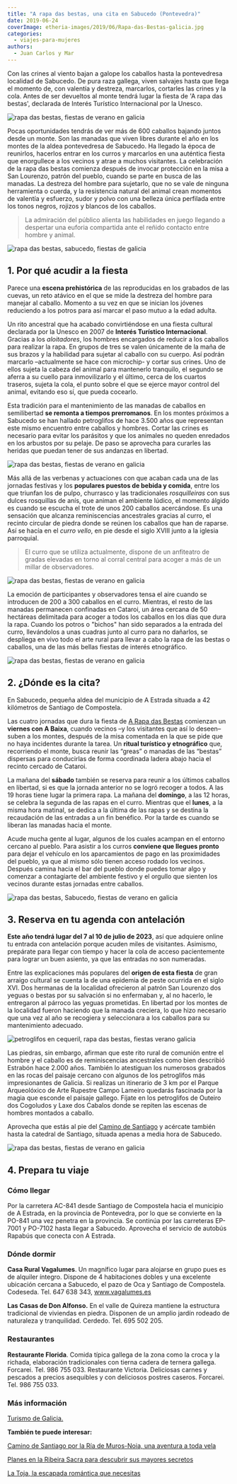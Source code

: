 ```yaml
---
title: "A rapa das bestas, una cita en Sabucedo (Pontevedra)"
date: 2019-06-24
coverImage: etheria-images/2019/06/Rapa-das-Bestas-galicia.jpg
categories: 
  - viajes-para-mujeres
authors: 
  - Juan Carlos y Mar
---
```


Con las crines al viento bajan a galope los caballos hasta la pontevedresa localidad de 
Sabucedo. De pura raza gallega, viven salvajes hasta que llega el momento de, con 
valentía y destreza, marcarlos, cortarles las crines y la cola. Antes de ser devueltos 
al monte tendrá lugar la fiesta de 'A rapa das bestas', declarada de Interés Turístico 
Internacional por la Unesco. 

![rapa das bestas, fiestas de verano en galicia](etheria-images/2019/06/Rapa-das-Bestas-galicia.jpg "Los caballos llegan al galope desde los montes.")

Pocas oportunidades tendrás de ver más de 600 caballos bajando juntos desde un monte. 
Son las manadas que viven libres durante el año en los montes de la aldea pontevedresa 
de Sabucedo. Ha llegado la época de reunirlos, hacerlos entrar en los curros y marcarlos 
en una auténtica fiesta que enorgullece a los vecinos y atrae a muchos visitantes. La 
celebración de la rapa das bestas comienza después de invocar protección en la misa a 
San Lourenzo, patrón del pueblo, cuando se parte en busca de las manadas. La destreza 
del hombre para sujetarlo, que no se vale de ninguna herramienta o cuerda, y la 
resistencia natural del animal crean momentos de valentía y esfuerzo, sudor y polvo con 
una belleza única perfilada entre los tonos negros, rojizos y blancos de los caballos. 

> La admiración del público alienta las habilidades en juego llegando a despertar una 
> euforia compartida ante el reñido contacto entre hombre y animal. 

![rapa das bestas, sabucedo, fiestas de galicia](etheria-images/2019/06/rapa-das-bestas-galicia-e1560853519987.jpg "Más de 600 caballos bajan hasta Sabucedo (Pontevedra).")

## 1\. Por qué acudir a la fiesta

Parece una **escena prehistórica** de las reproducidas en los grabados de las cuevas, un 
reto atávico en el que se mide la destreza del hombre para manejar al caballo. Momento a 
su vez en que se inician los jóvenes reduciendo a los potros para así marcar el paso 
mutuo a la edad adulta. 

Un rito ancestral que ha acabado convirtiéndose en una fiesta cultural declarada por la 
Unesco en 2007 de **Interés Turístico Internacional**. Gracias a los _aloitadores_, los 
hombres encargados de reducir a los caballos para realizar la rapa. En grupos de tres se 
valen únicamente de la maña de sus brazos y la habilidad para sujetar al caballo con su 
cuerpo. Así podrán marcarlo –actualmente se hace con microchip- y cortar sus crines. Uno 
de ellos sujeta la cabeza del animal para mantenerlo tranquilo, el segundo se aferra a 
su cuello para inmovilizarlo y el último, cerca de los cuartos traseros, sujeta la cola, 
el punto sobre el que se ejerce mayor control del animal, evitando eso sí, que pueda 
cocearlo. 

Esta tradición para el mantenimiento de las manadas de caballos en semilibertad **se 
remonta a tiempos prerromanos**. En los montes próximos a Sabucedo se han hallado 
petroglifos de hace 3.500 años que representan este mismo encuentro entre caballos y 
hombres. Cortar las crines es necesario para evitar los parásitos y que los animales no 
queden enredados en los arbustos por su pelaje. De paso se aprovecha para curarles las 
heridas que puedan tener de sus andanzas en libertad. 

![rapa das bestas, fiestas de verano en galicia](etheria-images/2019/06/viaje-galicia-fiesta-rapa-bestas.jpg "Siempre es buen momento para degustar el rico pulpo gallego.")

Más allá de las verbenas y actuaciones con que acaban cada una de las jornadas festivas 
y los **populares puestos de bebida y comida**, entre los que triunfan los de pulpo, 
churrasco y las tradicionales _rosquilleiras_ con sus dulces rosquillas de anís, que 
animan el ambiente lúdico, el momento álgido es cuando se escucha el trote de unos 200 
caballos acercándose. Es una sensación que alcanza reminiscencias ancestrales gracias al 
curro, el recinto circular de piedra donde se reúnen los caballos que han de raparse. 
Así se hacía en el _curro vello_, en pie desde el siglo XVIII junto a la iglesia 
parroquial. 

> El curro que se utiliza actualmente, dispone de un anfiteatro de gradas elevadas en 
> torno al corral central para acoger a más de un millar de observadores. 

![rapa das bestas, fiestas de verano en galicia](etheria-images/2019/06/viaje-galicia-fiesta-rapa-bestas-comer.jpg "Puestos de comida en la fiesta A rapa das bestas.")

La emoción de participantes y observadores tensa el aire cuando se introducen de 200 a 
300 caballos en el curro. Mientras, el resto de las manadas permanecen confinadas en 
Cataroi, un área cercana de 50 hectáreas delimitada para acoger a todos los caballos en 
los días que dura la rapa. Cuando los potros o "bichos" han sido separados a la entrada 
del curro, llevándolos a unas cuadras junto al curro para no dañarlos, se despliega en 
vivo todo el arte rural para llevar a cabo la rapa de las bestas o caballos, una de las 
más bellas fiestas de interés etnográfico. 

![rapa das bestas, fiestas de verano en galicia](etheria-images/2019/06/rapa-das-bestas-julio-galicia.jpg "Rapa das bestas.")

## 2\. ¿Dónde es la cita?

En Sabucedo, pequeña aldea del municipio de A Estrada situada a 42 kilómetros de 
Santiago de Compostela. 

Las cuatro jornadas que dura la fiesta de [A Rapa das Bestas](http://rapadasbestas.gal) 
comienzan un **viernes con A Baixa**, cuando vecinos –y los visitantes que así lo 
deseen– suben a los montes, después de la misa comentada en la que se pide que no haya 
incidentes durante la tarea. Un **ritual turístico y etnográfico** que, recorriendo el 
monte, busca reunir las “greas” o manadas de las “bestas” dispersas para conducirlas de 
forma coordinada ladera abajo hacia el recinto cercado de Cataroi. 

La mañana del **sábado** también se reserva para reunir a los últimos caballos en 
libertad, si es que la jornada anterior no se logró recoger a todos. A las 19 horas 
tiene lugar la primera rapa. La mañana del **domingo**, a las 12 horas, se celebra la 
segunda de las rapas en el curro. Mientras que el **lunes**, a la misma hora matinal, se 
dedica a la última de las rapas y se destina la recaudación de las entradas a un fin 
benéfico. Por la tarde es cuando se liberan las manadas hacia el monte. 

Acude mucha gente al lugar, algunos de los cuales acampan en el entorno cercano al 
pueblo. Para asistir a los curros **conviene que llegues pronto** para dejar el vehículo 
en los aparcamientos de pago en las proximidades del pueblo, ya que al mismo sólo tienen 
acceso rodado los vecinos. Después camina hacia el bar del pueblo donde puedes tomar 
algo y comenzar a contagiarte del ambiente festivo y el orgullo que sienten los vecinos 
durante estas jornadas entre caballos. 

![rapa das bestas, Sabucedo, fiestas de verano en galicia](etheria-images/2019/06/galicia-fiesta-rapa-bestas.jpg "A los caballos se les corta la cola y las crines.")

## 3\. Reserva en tu agenda con antelación

**Este año tendrá lugar del 7 al 10 de julio de 2023**, así que adquiere online tu 
entrada con antelación porque acuden miles de visitantes. Asimismo, prepárate para 
llegar con tiempo y hacer la cola de acceso pacientemente para lograr un buen asiento, 
ya que las entradas no son numeradas. 

Entre las explicaciones más populares del **origen de esta fiesta** de gran arraigo 
cultural se cuenta la de una epidemia de peste ocurrida en el siglo XVI. Dos hermanas de 
la localidad ofrecieron al patrón San Lourenzo dos yeguas o bestas por su salvación si 
no enfermaban y, al no hacerlo, le entregaron al párroco las yeguas prometidas. En 
libertad por los montes de la localidad fueron haciendo que la manada creciera, lo que 
hizo necesario que una vez al año se recogiera y seleccionara a los caballos para su 
mantenimiento adecuado. 

![petroglifos en cequeril, rapa das bestas, fiestas verano galicia](etheria-images/2019/06/petroglifo-pontevedra.jpg "Petroglifos en Cequeril (Pontevedra).")

Las piedras, sin embargo, afirman que este rito rural de comunión entre el hombre y el 
caballo es de reminiscencias ancestrales como bien describió Estrabón hace 2.000 años. 
También lo atestiguan los numerosos grabados en las rocas del paisaje cercano con 
algunos de los petroglifos más impresionantes de Galicia. Si realizas un itinerario de 3 
km por el Parque Arqueolóxico de Arte Rupestre Campo Lameiro quedarás fascinada por la 
magia que esconde el paisaje gallego. Fíjate en los petroglifos de Outeiro dos Cogoludos 
y Laxe dos Cabalos donde se repiten las escenas de hombres montados a caballo. 

Aprovecha que estás al pie del [Camino de 
Santiago](https://etheriamagazine.com/2019/03/06/camino-de-finisterre-fairway/) y 
acércate también hasta la catedral de Santiago, situada apenas a media hora de Sabucedo. 

![rapa das bestas, fiestas de verano en galicia](etheria-images/2019/06/Caballos-rapa-das-bestas.jpg "Caballos o bestas.")

## 4\. Prepara tu viaje

### Cómo llegar

Por la carretera AC-841 desde Santiago de Compostela hacia el municipio de A Estrada, en 
la provincia de Pontevedra, por lo que se convierte en la PO-841 una vez penetra en la 
provincia. Se continúa por las carreteras EP-7001 y PO-7102 hasta llegar a Sabucedo. 
Aprovecha el servicio de autobús Rapabús que conecta con A Estrada. 

### Dónde dormir

**Casa Rural Vagalumes**. Un magnífico lugar para alojarse en grupo pues es de alquiler 
íntegro. Dispone de 4 habitaciones dobles y una excelente ubicación cercana a Sabucedo, 
el pazo de Oca y Santiago de Compostela. Codeseda. Tel. 647 638 343, www.vagalumes.es 

**Las Casas de Don Alfonso.** En el valle de Quireza mantiene la estructura tradicional 
de viviendas en piedra. Disponen de un amplio jardín rodeado de naturaleza y 
tranquilidad. Cerdedo. Tel. 695 502 205. 

### Restaurantes

**Restaurante Florida**. Comida típica gallega de la zona como la croca y la richada, 
elaboración tradicionales con tierna cadera de ternera gallega. Forcarei. Tel. 986 755 
033. Restaurante Victoria. Deliciosas carnes y pescados a precios asequibles y con 
deliciosos postres caseros. Forcarei. Tel. 986 755 033. 

### Más información

[Turismo de 
Galicia.](http://www.turismo.gal/recurso/-/detalle/fi-po-000012/a-rapa-das-bestas-de-sabucedo?langId=es_ES) 

**También te puede interesar:** 

[Camino de Santiago por la Ría de Muros-Noia, una aventura a toda 
vela](https://etheriamagazine.com/2021/07/14/camino-de-santiago-ria-de-muros-noia-en-velero/) 

[Planes en la Ribeira Sacra para descubrir sus mayores 
secretos](https://etheriamagazine.com/2021/06/17/planes-en-la-ribeira-sacra-con-amigas/) 

[La Toja, la escapada romántica que 
necesitas](https://etheriamagazine.com/2021/02/12/la-toja-escapada-romantica-termal-en-galicia/)
